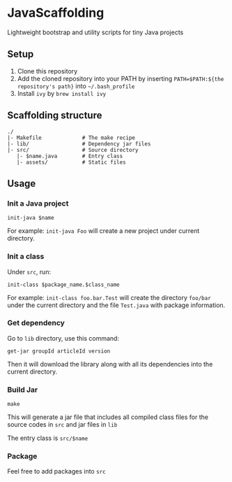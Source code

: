 # JavaScaffolding

Lightweight bootstrap and utility scripts for tiny Java projects

## Setup

1. Clone this repository
2. Add the cloned repository into your PATH by inserting `PATH=$PATH:${the repository's path}` into `~/.bash_profile`
3. Install `ivy` by `brew install ivy`

## Scaffolding structure

```
./
|- Makefile             # The make recipe
|- lib/                 # Dependency jar files
|- src/                 # Source directory
   |- $name.java        # Entry class
   |- assets/           # Static files
```

## Usage

### Init a Java project

`init-java $name`

For example: `init-java Foo` will create a new project under current directory.

### Init a class

Under `src`, run:

`init-class $package_name.$class_name`

For example: `init-class foo.bar.Test` will create the directory `foo/bar` under the current directory and the file `Test.java` with package information.

### Get dependency

Go to `lib` directory, use this command:

`get-jar groupId articleId version`

Then it will download the library along with all its dependencies into the current directory.

### Build Jar

`make`

This will generate a jar file that includes all compiled class files for the source codes in `src` and jar files in `lib`

The entry class is `src/$name`

### Package

Feel free to add packages into `src`
